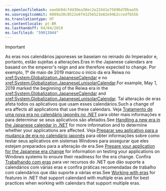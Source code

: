 ```yaml
---
ms.openlocfilehash: eaebb9dcfdd30ea38ec2a22441e75696d70baa5b
ms.sourcegitcommit: 6089a30c0522e6f43256523e82e94b2ccedfb55b
ms.translationtype: HT
ms.contentlocale: pt-BR
ms.lasthandoff: 04/04/2019
ms.locfileid: "59013944"
---
```


> [!IMPORTANT]
>  <span data-ttu-id="e8359-101">As eras nos calendários japoneses se baseiam no reinado do Imperador e, portanto, estão sujeitas a alterações.</span><span class="sxs-lookup"><span data-stu-id="e8359-101">Eras in the Japanese calendars are basaed on the emperor's reign and are therefore expected to change.</span></span> <span data-ttu-id="e8359-102">Por exemplo, 1º de maio de 2019 marcou o início da era Reiwa no <xref:System.Globalization.JapaneseCalendar> e no <xref:System.Globalization.JapaneseLunisolarCalendar>.</span><span class="sxs-lookup"><span data-stu-id="e8359-102">For example, May 1, 2019 marked the beginning of the Reiwa era in the <xref:System.Globalization.JapaneseCalendar> and <xref:System.Globalization.JapaneseLunisolarCalendar>.</span></span> <span data-ttu-id="e8359-103">Tal alteração de eras afeta todos os aplicativos que usam esses calendários.</span><span class="sxs-lookup"><span data-stu-id="e8359-103">Such a change of era affects all applications that use these calendars.</span></span> <span data-ttu-id="e8359-104">Veja [Tratamento de uma nova era no calendário japonês no .NET](https://devblogs.microsoft.com/dotnet/handling-a-new-era-in-the-japanese-calendar-in-net/) para obter mais informações e para determinar se seus aplicativos são afetados.</span><span class="sxs-lookup"><span data-stu-id="e8359-104">See [Handling a new era in the Japanese calendar in .NET](https://devblogs.microsoft.com/dotnet/handling-a-new-era-in-the-japanese-calendar-in-net/) for more information and to determine whether your applications are affected.</span></span> <span data-ttu-id="e8359-105">Veja [Preparar seu aplicativo para a mudança de era no calendário japonês](/windows/uwp/design/globalizing/japanese-era-change) para obter informações sobre como testar seus aplicativos em sistemas Windows para assegurar que eles estejam preparados para a alteração de era.</span><span class="sxs-lookup"><span data-stu-id="e8359-105">See [Prepare your application for the Japanese era change](/windows/uwp/design/globalizing/japanese-era-change) for information on testing your applications on Windows systems to ensure their readiness for the era change.</span></span> <span data-ttu-id="e8359-106">Confira [Trabalhando com eras](~/docs/standard/datetime/working-with-calendars.md#working-with-eras) para ver recursos do .NET que dão suporte a calendários com várias eras e confira práticas recomendadas de trabalho com calendários que dão suporte a várias eras.</span><span class="sxs-lookup"><span data-stu-id="e8359-106">See [Working with eras](~/docs/standard/datetime/working-with-calendars.md#working-with-eras) for features in .NET that support calendard with multiple eras and for best practices when working with calendars that support multiple eras.</span></span>
